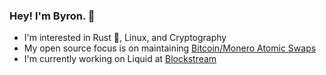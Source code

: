 ### Hey! I'm Byron. 👋 

- I'm interested in Rust :crab:, Linux, and Cryptography
- My open source focus is on maintaining [Bitcoin/Monero Atomic Swaps](https://github.com/comit-network/xmr-btc-swap)
- I'm currently working on Liquid at [Blockstream](https://github.com/blockstream) 


<!--
**delta1/delta1** is a ✨ _special_ ✨ repository because its `README.md` (this file) appears on your GitHub profile.

Here are some ideas to get you started:

- 🔭 I’m currently working on ...
- 🌱 I’m currently learning ...
- 👯 I’m looking to collaborate on ...
- 🤔 I’m looking for help with ...
- 💬 Ask me about ...
- 📫 How to reach me: ...
- 😄 Pronouns: ...
- ⚡ Fun fact: ...
-->
